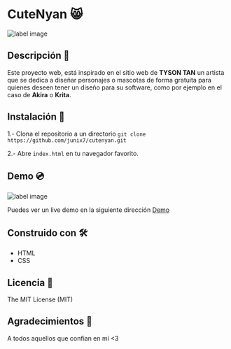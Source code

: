 # CuteNyan 😸️

![label image](https://img.shields.io/badge/status-in%20progress-yellow)

## Descripción 📝️

Este proyecto web, está inspirado en el sitio web de **TYSON TAN** un artista que se dedica a diseñar personajes o mascotas de forma gratuita para quienes deseen tener un diseño para su software, como por ejemplo en el caso de **Akira** o **Krita**.

## Instalación 🔧️

1.- Clona el repositorio a un directorio
```git clone https://github.com/junix7/cutenyan.git ```

2.- Abre ```index.html``` en tu navegador favorito.

## Demo 💿️
![label image](https://github.com/junix7/cutenyan/blob/master/cutenyan_preview.png)

Puedes ver un live demo en la siguiente dirección [Demo](https://junix7.github.io/cutenyan/)

## Construido con 🛠️
- HTML
- CSS

## Licencia 📃️

The MIT License (MIT)

## Agradecimientos 🎁️

A todos aquellos que confian en mí <3
